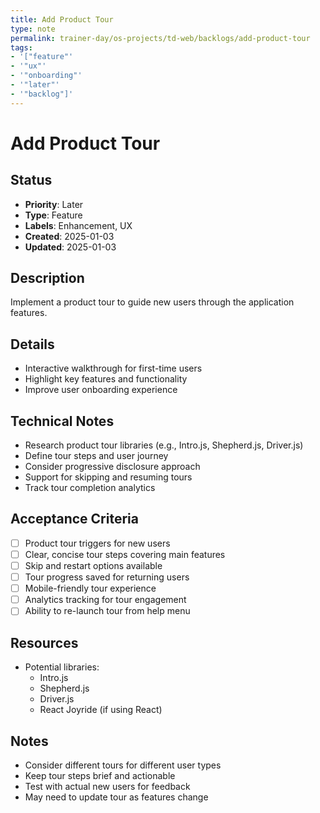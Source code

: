 ```yaml
---
title: Add Product Tour
type: note
permalink: trainer-day/os-projects/td-web/backlogs/add-product-tour
tags:
- '["feature"'
- '"ux"'
- '"onboarding"'
- '"later"'
- '"backlog"]'
---
```


# Add Product Tour

## Status
- **Priority**: Later
- **Type**: Feature
- **Labels**: Enhancement, UX
- **Created**: 2025-01-03
- **Updated**: 2025-01-03

## Description
Implement a product tour to guide new users through the application features.

## Details
- Interactive walkthrough for first-time users
- Highlight key features and functionality
- Improve user onboarding experience

## Technical Notes
- Research product tour libraries (e.g., Intro.js, Shepherd.js, Driver.js)
- Define tour steps and user journey
- Consider progressive disclosure approach
- Support for skipping and resuming tours
- Track tour completion analytics

## Acceptance Criteria
- [ ] Product tour triggers for new users
- [ ] Clear, concise tour steps covering main features
- [ ] Skip and restart options available
- [ ] Tour progress saved for returning users
- [ ] Mobile-friendly tour experience
- [ ] Analytics tracking for tour engagement
- [ ] Ability to re-launch tour from help menu

## Resources
- Potential libraries:
  - Intro.js
  - Shepherd.js
  - Driver.js
  - React Joyride (if using React)

## Notes
- Consider different tours for different user types
- Keep tour steps brief and actionable
- Test with actual new users for feedback
- May need to update tour as features change